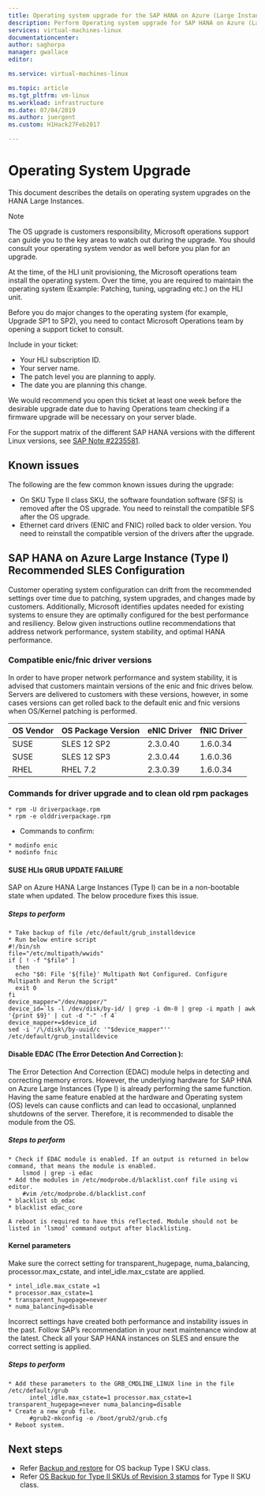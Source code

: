 ```yaml
---
title: Operating system upgrade for the SAP HANA on Azure (Large Instances)| Microsoft Docs
description: Perform Operating system upgrade for SAP HANA on Azure (Large Instances)
services: virtual-machines-linux
documentationcenter:
author: saghorpa
manager: gwallace
editor:

ms.service: virtual-machines-linux

ms.topic: article
ms.tgt_pltfrm: vm-linux
ms.workload: infrastructure
ms.date: 07/04/2019
ms.author: juergent
ms.custom: H1Hack27Feb2017

---
```

# Operating System Upgrade
This document describes the details on operating system upgrades on the HANA Large Instances.

>[!NOTE]
>The OS upgrade is customers responsibility, Microsoft operations support can guide you to the key areas to watch out during the upgrade. You should consult your operating system vendor as well before you plan for an upgrade.

At the time, of the HLI unit provisioning, the Microsoft operations team install the operating system. 
Over the time, you are required to maintain the operating system (Example: Patching, tuning, upgrading etc.) on the HLI unit.

Before you do major changes to the operating system (for example, Upgrade SP1 to SP2), you need to contact Microsoft Operations team by opening a support ticket to consult.

Include in your ticket:

* Your HLI subscription ID.
* Your server name.
* The patch level you are planning to apply.
* The date you are planning this change. 

We would recommend you open this ticket at least one week before the desirable upgrade date due to having Operations team checking if a firmware upgrade will be necessary on your server blade.


For the support matrix of the different SAP HANA versions with the different Linux versions, see [SAP Note #2235581](https://launchpad.support.sap.com/#/notes/2235581).


## Known issues

The following are the few common known issues during the upgrade:
- On SKU Type II class SKU, the software foundation software (SFS) is removed after the OS upgrade. You need to reinstall the compatible SFS after the OS upgrade.
- Ethernet card drivers (ENIC and FNIC) rolled back to older version. You need to reinstall the compatible version of the drivers after the upgrade.

## SAP HANA on Azure Large Instance (Type I) Recommended SLES Configuration

Customer operating system configuration can drift from the recommended settings over time due to patching, system upgrades, and changes made by customers.  Additionally, Microsoft identifies updates needed for existing systems to ensure they are optimally configured for the best performance and resiliency. Below given instructions outline recommendations that address network performance, system stability, and optimal HANA performance.

### Compatible enic/fnic driver versions
  In order to have proper network performance and system stability, it is advised that customers maintain versions of the enic and        fnic drives below. Servers are delivered to customers with these versions, however, in some cases versions can get rolled        back to the default enic and fnic  versions when OS/Kernel patching is performed.
       
      
  |  OS Vendor    |  OS Package Version     |  eNIC Driver	|  fNIC Driver |
  |---------------|-------------------------|---------------|--------------|
  |   SUSE        |  SLES 12 SP2            |   2.3.0.40    |   1.6.0.34   |
  |   SUSE        |  SLES 12 SP3            |   2.3.0.44    |   1.6.0.36   |
  |   RHEL        |  RHEL 7.2               |   2.3.0.39    |   1.6.0.34   |
 

### Commands for driver upgrade and to clean old rpm packages
```
* rpm -U driverpackage.rpm
* rpm -e olddriverpackage.rpm
```

* Commands to confirm:
```
* modinfo enic
* modinfo fnic
```

#### SUSE HLIs GRUB UPDATE FAILURE
SAP on Azure HANA Large Instances (Type I) can be in a non-bootable state when updated. The below procedure fixes this issue.
##### Steps to perform 
```
* Take backup of file /etc/default/grub_installdevice
* Run below entire script
#!/bin/sh
file="/etc/multipath/wwids"
if [ ! -f "$file" ]
  then
  echo "$0: File '${file}' Multipath Not Configured. Configure Multipath and Rerun the Script"
  exit 0
fi
device_mapper="/dev/mapper/"
device_id=`ls -l /dev/disk/by-id/ | grep -i dm-0 | grep -i mpath | awk '{print $9}' | cut -d "-" -f 4`
device_mapper+=$device_id
sed -i '/\/disk\/by-uuid/c '"$device_mapper"'' /etc/default/grub_installdevice
```

#### Disable EDAC (The Error Detection And Correction ):
   The Error Detection And Correction (EDAC) module helps in detecting and correcting memory errors. However, the underlying hardware for SAP HNA on Azure Large Instances (Type I) is already performing the same function. Having the same feature enabled at the hardware and Operating system (OS) levels can cause conflicts and can lead to occasional, unplanned shutdowns of the server. Therefore, it is recommended to disable the module from the OS.

##### Steps to perform
```
* Check if EDAC module is enabled. If an output is returned in below command, that means the module is enabled. 
    lsmod | grep -i edac 
* Add the modules in /etc/modprobe.d/blacklist.conf file using vi editor.
    #vim /etc/modprobe.d/blacklist.conf
* blacklist sb_edac
* blacklist edac_core

A reboot is required to have this reflected. Module should not be listed in ‘lsmod’ command output after blacklisting.
```

#### Kernel parameters
   Make sure the correct setting for transparent_hugepage, numa_balancing, processor.max_cstate, and intel_idle.max_cstate are applied.
```         
* intel_idle.max_cstate =1
* processor.max_cstate=1
* transparent_hugepage=never
* numa_balancing=disable
```
Incorrect settings have created both performance and instability issues in the past. Follow SAP’s recommendation in your next maintenance window at the latest. Check all your SAP HANA instances on SLES and ensure the correct setting is applied.

##### Steps to perform
```
* Add these parameters to the GRB_CMDLINE_LINUX line in the file /etc/default/grub 
      intel_idle.max_cstate=1 processor.max_cstate=1 transparent_hugepage=never numa_balancing=disable
* Create a new grub file.
      #grub2-mkconfig -o /boot/grub2/grub.cfg
* Reboot system.
```

## Next steps
- Refer [Backup and restore](hana-overview-high-availability-disaster-recovery.md) for OS backup Type I SKU class.
- Refer [OS Backup for Type II SKUs of Revision 3 stamps](os-backup-type-ii-skus.md) for Type II SKU class.
